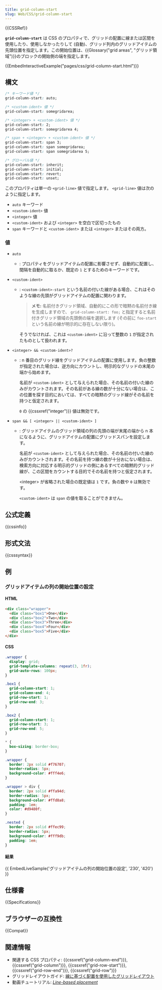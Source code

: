 ```yaml
---
title: grid-column-start
slug: Web/CSS/grid-column-start
---
```


{{CSSRef}}

**`grid-column-start`** は CSS のプロパティで、グリッドの配置に線または区間を使用したり、使用しなかったりして (自動)、グリッド列内のグリッドアイテムの先頭位置を指定します。この開始位置は、{{Glossary("grid areas", "グリッド領域")}}のブロックの開始側の端を指定します。

{{EmbedInteractiveExample("pages/css/grid-column-start.html")}}

## 構文

```css
/* キーワード値 */
grid-column-start: auto;

/* <custom-ident> 値 */
grid-column-start: somegridarea;

/* <integer> + <custom-ident> 値 */
grid-column-start: 2;
grid-column-start: somegridarea 4;

/* span + <integer> + <custom-ident> 値 */
grid-column-start: span 3;
grid-column-start: span somegridarea;
grid-column-start: span somegridarea 5;

/* グローバル値 */
grid-column-start: inherit;
grid-column-start: initial;
grid-column-start: revert;
grid-column-start: unset;
```

このプロパティは単一の `<grid-line>` 値で指定します。 `<grid-line>` 値は次のように指定します。

- `auto` キーワード
- `<custom-ident>` 値
- `<integer>` 値
- `<custom-ident>` および `<integer>` を空白で区切ったもの
- `span` キーワードと `<custom-ident>` または `<integer>` またはその両方。

### 値

- `auto`
  - : プロパティをグリッドアイテムの配置に影響させず、自動的に配置し、間隔を自動的に取るか、既定の `1` とするためのキーワードです。
- `<custom-ident>`

  - : `<custom-ident>-start` という名前の付いた線がある場合、これはそのような線の先頭がグリッドアイテムの配置に関わります。

    > **メモ:** 名前付きグリッド領域、自動的にこの形で暗黙の名前付き線を生成しますので、 `grid-column-start: foo;` と指定すると名前付きグリッド領域の先頭側の端を選択します (その前に `foo-start` という名前の線が明示的に存在しない限り)。

    そうでなければ、これは `<custom-ident>` に沿って整数の `1` が指定されたものとして扱われます。

- `<integer> && <custom-ident>?`

  - : n 番目のグリッド線をグリッドアイテムの配置に使用します。負の整数が指定された場合は、逆方向にカウントし、明示的なグリッドの末尾の端から始めます。

    名前が `<custom-ident>` として与えられた場合、その名前の付いた線のみがカウントされます。その名前がある線の数が十分にない場合は、この位置を探す目的においては、すべての暗黙のグリッド線がその名前を持つと仮定されます。

    `0` の {{cssxref("integer")}} 値は無効です。

- `span && [ <integer> || <custom-ident> ]`

  - : グリッドアイテムのグリッド領域の列の先頭の端が末尾の端から n 本になるように、グリッドアイテムの配置にグリッドスパンを設定します。

    名前が `<custom-ident>` として与えられた場合、その名前の付いた線のみがカウントされます。その名前を持つ線の数が十分おにない場合は、検索方向に対応する明示的グリッドの側にあるすべての暗黙的グリッド線が、この区間をカウントする目的でその名前を持つと仮定されます。

    \<integer> が省略された場合の既定値は `1` です。負の数や `0` は無効です。

    `<custom-ident>` は `span` の値を取ることができません。

## 公式定義

{{cssinfo}}

## 形式文法

{{csssyntax}}

## 例

### グリッドアイテムの列の開始位置の設定

#### HTML

```html
<div class="wrapper">
  <div class="box1">One</div>
  <div class="box2">Two</div>
  <div class="box3">Three</div>
  <div class="box4">Four</div>
  <div class="box5">Five</div>
</div>
```

#### CSS

```css
.wrapper {
  display: grid;
  grid-template-columns: repeat(3, 1fr);
  grid-auto-rows: 100px;
}

.box1 {
  grid-column-start: 1;
  grid-column-end: 4;
  grid-row-start: 1;
  grid-row-end: 3;
}

.box2 {
  grid-column-start: 1;
  grid-row-start: 3;
  grid-row-end: 5;
}
```

```css hidden
* {
  box-sizing: border-box;
}

.wrapper {
  border: 2px solid #f76707;
  border-radius: 5px;
  background-color: #fff4e6;
}

.wrapper > div {
  border: 2px solid #ffa94d;
  border-radius: 5px;
  background-color: #ffd8a8;
  padding: 1em;
  color: #d9480f;
}

.nested {
  border: 2px solid #ffec99;
  border-radius: 5px;
  background-color: #fff9db;
  padding: 1em;
}
```

#### 結果

{{ EmbedLiveSample('グリッドアイテムの列の開始位置の設定', '230', '420') }}

## 仕様書

{{Specifications}}

## ブラウザーの互換性

{{Compat}}

## 関連情報

- 関連する CSS プロパティ: {{cssxref("grid-column-end")}}, {{cssxref("grid-column")}}, {{cssxref("grid-row-start")}}, {{cssxref("grid-row-end")}}, {{cssxref("grid-row")}}
- グリッドレイアウトガイド: [線に基づく配置を使用したグリッドレイアウト](/ja/docs/Web/CSS/CSS_grid_layout/Grid_layout_using_line-based_placement)
- 動画チュートリアル: _[Line-based placement](https://gridbyexample.com/video/series-line-based-placement/)_
